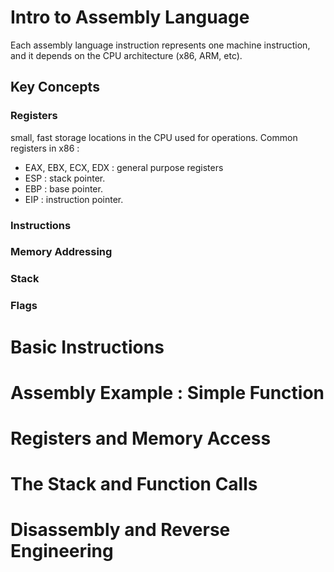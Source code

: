 # Intro to Assembly Language
Each assembly language instruction represents one machine instruction, and it depends on the CPU architecture (x86, ARM, etc).

## Key Concepts
### Registers
small, fast storage locations in the CPU used for operations. Common registers in x86 :
- EAX, EBX, ECX, EDX : general purpose registers
- ESP : stack pointer.
- EBP : base pointer.
- EIP : instruction pointer.
### Instructions
### Memory Addressing
### Stack
### Flags

# Basic Instructions

# Assembly Example : Simple Function

# Registers and Memory Access

# The Stack and Function Calls

# Disassembly and Reverse Engineering